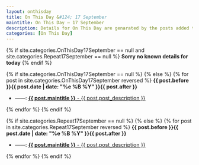 ```yaml
---
layout: onthisday
title: On This Day &#124; 17 September
maintitle: On This Day — 17 September
description: Details for On This Day are genarated by the posts added to the website so the content is subject to changes/updates over time.
categories: [On This Day]
---
```


{% if site.categories.OnThisDay17September == null and site.categories.Repeat17September == null %}
<strong>Sorry no known details for today</strong>
{% endif %}

{% if site.categories.OnThisDay17September == null %}
{% else %}
{% for post in site.categories.OnThisDay17September reversed %}
<strong>{{ post.before }}{{ post.date | date: "%e %B %Y" }}{{ post.after }}</strong>
<ul>
<li> ——: <a href="{{ post.url }}"><strong>{{ post.maintitle }}</strong> - {{ post.post_description }}</a></li>
</ul>
{% endfor %}
{% endif %}

{% if site.categories.Repeat17September == null %}
{% else %}
{% for post in site.categories.Repeat17September reversed %}
<strong>{{ post.before }}{{ post.date | date: "%e %B %Y" }}{{ post.after }}</strong>
<ul>
<li> ——: <a href="{{ post.url }}"><strong>{{ post.maintitle }}</strong> - {{ post.post_description }}</a></li>
</ul>
{% endfor %}
{% endif %}
